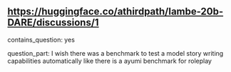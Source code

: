 ## https://huggingface.co/athirdpath/Iambe-20b-DARE/discussions/1

contains_question: yes

question_part: I wish there was a benchmark to test a model story writing capabilities automatically like there is a ayumi benchmark for roleplay